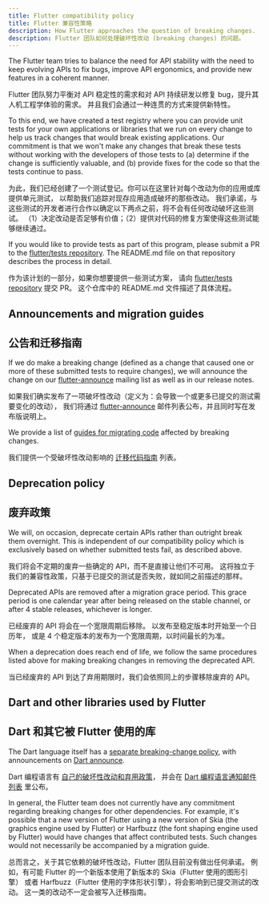 ```yaml
---
title: Flutter compatibility policy
title: Flutter 兼容性策略
description: How Flutter approaches the question of breaking changes.
description: Flutter 团队如何处理破坏性改动 (breaking changes) 的问题。
---
```


The Flutter team tries to balance the need for API stability with the
need to keep evolving APIs to fix bugs, improve API ergonomics,
and provide new features in a coherent manner.

Flutter 团队努力平衡对 API 稳定性的需求和对 API 持续研发以修复 bug，提升其人机工程学体验的需求。
并且我们会通过一种连贯的方式来提供新特性。

To this end, we have created a test registry where you can provide
unit tests for your own applications or libraries that we run
on every change to help us track changes that would break
existing applications. Our commitment is that we won't make any
changes that break these tests without working with the developers of
those tests to (a) determine if the change is sufficiently valuable,
and (b) provide fixes for the code so that the tests continue to pass.

为此，我们已经创建了一个测试登记。你可以在这里针对每个改动为你的应用或库提供单元测试，
以帮助我们追踪对现存应用造成破坏的那些改动。
我们承诺，与这些测试的开发者进行合作以确定以下两点之前，将不会有任何改动破坏这些测试。
（1）决定改动是否足够有价值；（2）提供对代码的修复方案使得这些测试能够继续通过。

If you would like to provide tests as part of this program, please
submit a PR to the [flutter/tests repository][]. The README.md file on
that repository describes the process in detail.

作为该计划的一部分，如果你想要提供一些测试方案，
请向 [flutter/tests repository][] 提交 PR。
这个仓库中的 README.md 文件描述了具体流程。

## Announcements and migration guides

## 公告和迁移指南

If we do make a breaking change (defined as a change that caused one
or more of these submitted tests to require changes), we will announce
the change on our [flutter-announce][]
mailing list as well as in our release notes.

如果我们确实发布了一项破坏性改动（定义为：会导致一个或更多已提交的测试需要变化的改动），
我们将通过 [flutter-announce][] 邮件列表公布，并且同时写在发布版说明上。

We provide a list of [guides for migrating code][] affected by
breaking changes.

我们提供一个受破坏性改动影响的
[迁移代码指南][guides for migrating code] 列表。

## Deprecation policy

## 废弃政策

We will, on occasion, deprecate certain APIs rather than outright
break them overnight. This is independent of our compatibility policy
which is exclusively based on whether submitted tests fail, as
described above.

我们将会不定期的废弃一些确定的 API，而不是直接让他们不可用。
这将独立于我们的兼容性政策，只基于已提交的测试是否失败，就如同之前描述的那样。

Deprecated APIs are removed after a migration grace period. This grace
period is one calendar year after being released on the stable channel,
or after 4 stable releases, whichever is longer.

已经废弃的 API 将会在一个宽限周期后移除。
以发布至稳定版本时开始至一个日历年，
或是 4 个稳定版本的发布为一个宽限周期，以时间最长的为准。

When a deprecation does reach end of life, we follow the same procedures
listed above for making breaking changes in removing the deprecated API.

当已经废弃的 API 到达了弃用期限时，我们会依照同上的步骤移除废弃的 API。

## Dart and other libraries used by Flutter

## Dart 和其它被 Flutter 使用的库

The Dart language itself has a [separate breaking-change policy][],
with announcements on [Dart announce][].

Dart 编程语言有 [自己的破坏性改动和弃用政策][separate breaking-change policy]，
并会在 [Dart 编程语言通知邮件列表][Dart announce] 里公布。

In general, the Flutter team does not currently have any commitment
regarding breaking changes for other dependencies. For example,
it's possible that a new version of Flutter using a new version of Skia
(the graphics engine used by Flutter) or Harfbuzz (the font shaping
engine used by Flutter) would have changes that affect contributed
tests. Such changes would not necessarily be accompanied by a
migration guide.

总而言之，关于其它依赖的破坏性改动，Flutter 团队目前没有做出任何承诺。
例如，有可能 Flutter 的一个新版本使用了新版本的 Skia（Flutter 使用的图形引擎）
或者 Harfbuzz（Flutter 使用的字体形状引擎），将会影响到已提交测试的改动。
这一类的改动不一定会被写入迁移指南。

[flutter/tests repository]: {{site.github}}/flutter/tests
[flutter-announce]: {{site.groups}}/forum/#!forum/flutter-announce
[guides for migrating code]: {{site.url}}/release/breaking-changes
[separate breaking-change policy]: {{site.github}}/dart-lang/sdk/blob/master/docs/process/breaking-changes.md
[Dart announce]: https://groups.google.com/a/dartlang.org/g/announce
